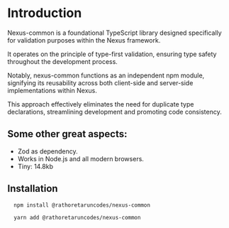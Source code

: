 
# Introduction

Nexus-common is a foundational TypeScript library designed specifically for validation purposes within the Nexus framework. 

It operates on the principle of type-first validation, ensuring type safety throughout the development process. 

Notably, nexus-common functions as an independent npm module, signifying its reusability across both client-side and server-side implementations within Nexus. 

This approach effectively eliminates the need for duplicate type declarations, streamlining development and promoting code consistency.



## Some other great aspects:

- Zod as dependency.
- Works in Node.js and all modern browsers.
- Tiny: 14.8kb



## Installation


```bash
  npm install @rathoretaruncodes/nexus-common

  yarn add @rathoretaruncodes/nexus-common

```
    